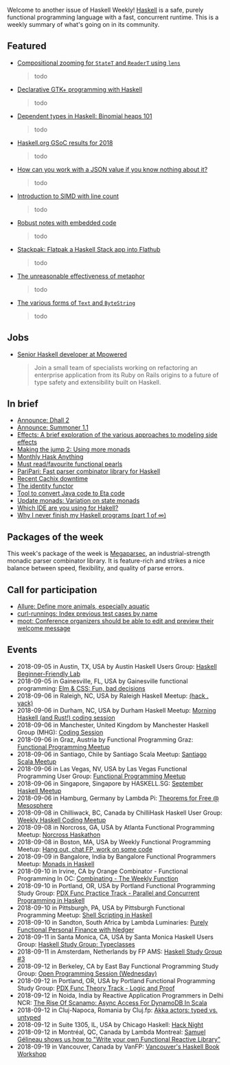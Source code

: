 <!-- 2018-09-06 unpublished -->

Welcome to another issue of Haskell Weekly!
[Haskell](https://haskell-lang.org) is a safe, purely functional programming language with a fast, concurrent runtime.
This is a weekly summary of what's going on in its community.

## Featured

-   [Compositional zooming for `StateT` and `ReaderT` using `lens`](https://www.well-typed.com/blog/2018/09/compositional-zooming/)

    > todo

-   [Declarative GTK+ programming with Haskell](https://wickstrom.tech/programming/2018/09/04/declarative-gtk-programming-with-haskell.html)

    > todo

-   [Dependent types in Haskell: Binomial heaps 101](https://jaspervdj.be/posts/2018-09-04-binomial-heaps-101.html)

    > todo

-   [Haskell.org GSoC results for 2018](https://summer.haskell.org/news/2018-09-01-final-results.html)

    > todo

-   [How can you work with a JSON value if you know nothing about it?](https://lispcast.com/how-can-you-work-with-a-json-value-if-you-know-nothing-about-it/)

    > todo

-   [Introduction to SIMD with line count](https://haskell-works.github.io/posts/2018-09-03-simd-with-linecount.html)

    > todo

-   [Robust notes with embedded code](https://www.arcadianvisions.com/blog/2018/org-nix-direnv.html)

    > todo

-   [Stackpak: Flatpak a Haskell Stack app into Flathub](https://szibele.com/stakpak-flatpak-a-haskell-stack-app-into-flathub/)

    > todo

-   [The unreasonable effectiveness of metaphor](https://argumatronic.com/posts/2018-09-02-effective-metaphor.html)

    > todo

-   [The various forms of `Text` and `ByteString`](https://typeclasses.com/news/2018-09-text-and-bytestring)

    > todo

## Jobs

-   [Senior Haskell developer at Mpowered](https://mpowered.co.za/jobs/)

    > Join a small team of specialists working on refactoring an enterprise application from its Ruby on Rails origins to a future of type safety and extensibility built on Haskell.

## In brief

-   [Announce: Dhall 2](https://github.com/dhall-lang/dhall-lang/blob/915a8fad25e94bb2d6dcaa020165366123d5138b/CHANGELOG.md#v200)
-   [Announce: Summoner 1.1](https://github.com/kowainik/summoner/blob/b47535a7473337fa736c8e206a06635cc83b0284/CHANGELOG.md#110)
-   [Effects: A brief exploration of the various approaches to modeling side effects](https://github.com/stepchowfun/effects/tree/08460a8ef4ddfe5d8a6a94b4f01a70506850505b)
-   [Making the jump 2: Using more monads](https://mmhaskell.com/blog/2018/8/20/making-the-jump-ii-using-more-monads)
-   [Monthly Hask Anything](https://np.reddit.com/r/haskell/comments/9bveu0/monthly_hask_anything_september_2018/)
-   [Must read/favourite functional pearls](https://np.reddit.com/r/haskell/comments/9cyzzb/must_readfavourite_functional_pearls/)
-   [PariPari: Fast parser combinator library for Haskell](https://github.com/minad/paripari/tree/18069fe868a187dfac855f3316d95ade3e43779b)
-   [Recent Cachix downtime](https://domenkozar.com/2018/09/04/recent-cachix-downtime/)
-   [The identity functor](https://blog.ploeh.dk/2018/09/03/the-identity-functor/)
-   [Tool to convert Java code to Eta code](https://github.com/typelead/eta/issues/869)
-   [Update monads: Variation on state monads](https://chrispenner.ca/posts/update-monad)
-   [Which IDE are you using for Hakell?](https://np.reddit.com/r/haskell/comments/9bxbwp/which_ide_are_you_using_for_hakell/)
-   [Why I never finish my Haskell programs (part 1 of ∞)](https://blog.plover.com/2018/09/03/)

## Packages of the week

This week's package of the week is [Megaparsec](https://hackage.haskell.org/package/megaparsec-7.0.0),
an industrial-strength monadic parser combinator library.
It is feature-rich and strikes a nice balance between speed, flexibility, and quality of parse errors.

## Call for participation

-   [Allure: Define more animals, especially aquatic](https://github.com/AllureOfTheStars/Allure/issues/84)
-   [curl-runnings: Index previous test cases by name](https://github.com/aviaviavi/curl-runnings/issues/34)
-   [moot: Conference organizers should be able to edit and preview their welcome message](https://github.com/lorepub/moot/issues/106)

## Events

- 2018-09-05 in Austin, TX, USA by Austin Haskell Users Group: [Haskell Beginner-Friendly Lab](https://www.meetup.com/ATX-Haskell/events/253982973/)
- 2018-09-05 in Gainesville, FL, USA by Gainesville functional programming: [Elm & CSS: Fun, bad decisions](https://www.meetup.com/gnv-fp/events/254237304/)
- 2018-09-06 in Raleigh, NC, USA by Raleigh Haskell Meetup: [(hack . yack)](https://www.meetup.com/Raleigh-Haskell-Meetup/events/254285240/)
- 2018-09-06 in Durham, NC, USA by Durham Haskell Meetup: [Morning Haskell (and Rust!) coding session](https://www.meetup.com/Durham-Haskell-Meetup/events/253871673/)
- 2018-09-06 in Manchester, United Kingdom by Manchester Haskell Group (MHG): [Coding Session](https://www.meetup.com/meetup-group-tHZJZdOn/events/253446773/)
- 2018-09-06 in Graz, Austria by Functional Programming Graz: [Functional Programming Meetup](https://www.meetup.com/Functional-Programming-Graz/events/253642451/)
- 2018-09-06 in Santiago, Chile by Santiago Scala Meetup: [Santiago Scala Meetup](https://www.meetup.com/Santiago-Scala-Meetup/events/251529088/)
- 2018-09-06 in Las Vegas, NV, USA by Las Vegas Functional Programming User Group: [Functional Programming Meetup](https://www.meetup.com/las-vegas-functional-programming/events/254057505/)
- 2018-09-06 in Singapore, Singapore by HASKELL.SG: [September Haskell Meetup](https://www.meetup.com/HASKELL-SG/events/254343021/)
- 2018-09-06 in Hamburg, Germany by Lambda Pi: [Theorems for Free @ Mesosphere](https://www.meetup.com/Lambda-Pi/events/253946839/)
- 2018-09-08 in Chilliwack, BC, Canada by ChilliHask Haskell User Group: [Weekly Haskell Coding Meetup](https://www.meetup.com/BC-HUG/events/254336872/)
- 2018-09-08 in Norcross, GA, USA by Atlanta Functional Programming Meetup: [Norcross Haskathon](https://www.meetup.com/Atlanta-Functional-Programming-Meetup/events/253503047/)
- 2018-09-08 in Boston, MA, USA by Weekly Functional Programming Meetup: [Hang out, chat FP, work on some code](https://www.meetup.com/Weekly-Functional-Programming-Meetup/events/253005378/)
- 2018-09-09 in Bangalore, India by Bangalore Functional Programmers Meetup: [Monads in Haskell](https://www.meetup.com/Bangalore-Functional-Programmers-Meetup/events/253702838/)
- 2018-09-10 in Irvine, CA by Orange Combinator - Functional Programming In OC: [Combinating - The Weekly Function](https://www.meetup.com/orange-combinator/events/254401625/)
- 2018-09-10 in Portland, OR, USA by Portland Functional Programming Study Group: [PDX Func Practice Track - Parallel and Concurrent Programming in Haskell](https://www.meetup.com/Portland-Functional-Programming-Study-Group/events/254031750/)
- 2018-09-10 in Pittsburgh, PA, USA by Pittsburgh Functional Programming Meetup: [Shell Scripting in Haskell](https://www.meetup.com/Pittsburgh-Functional-Programming-Meetup/events/253797618/)
- 2018-09-10 in Sandton, South Africa by Lambda Luminaries: [Purely Functional Personal Finance with hledger](https://www.meetup.com/lambda-luminaries/events/251751343/)
- 2018-09-11 in Santa Monica, CA, USA by Santa Monica Haskell Users Group: [Haskell Study Group: Typeclasses](https://www.meetup.com/santa-monica-haskell/events/254419787/)
- 2018-09-11 in Amsterdam, Netherlands by FP AMS: [Haskell Study Group #3](https://www.meetup.com/fp-ams/events/253592494/)
- 2018-09-12 in Berkeley, CA by East Bay Functional Programming Study Group: [Open Programming Session (Wednesday)](https://www.meetup.com/eastbayfunctionalprogramming/events/254338424/)
- 2018-09-12 in Portland, OR, USA by Portland Functional Programming Study Group: [PDX Func Theory Track - Logic and Proof](https://www.meetup.com/Portland-Functional-Programming-Study-Group/events/254031795/)
- 2018-09-12 in Noida, India by Reactive Application Programmers in Delhi NCR: [The Rise Of Scanamo: Async Access For DynamoDB In Scala](https://www.meetup.com/Reactive-Application-Programmers-in-Delhi-NCR/events/254302140/)
- 2018-09-12 in Cluj-Napoca, Romania by Cluj.fp: [Akka actors: typed vs. untyped](https://www.meetup.com/Cluj-fp/events/253973807/)
- 2018-09-12 in Suite 1305, IL, USA by Chicago Haskell: [Hack Night](https://www.meetup.com/Chicago-Haskell/events/254041321/)
- 2018-09-12 in Montréal, QC, Canada by Lambda Montreal: [Samuel Gélineau shows us how to "Write your own Functional Reactive Library"](https://www.meetup.com/lambda-montreal/events/254173494/)
- 2018-09-19 in Vancouver, Canada by VanFP: [Vancouver's Haskell Book Workshop](https://www.meetup.com/Vancouver-Functional-Programmers/events/pzvcfqyxmbqb/)

